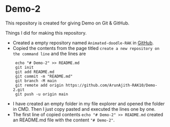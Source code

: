 # Demo-2

This repository is created for giving Demo on Git & GitHub.

Things I did for making this repository.

 + Created a empty repository named `Animated-doodle-RAK` in [GitHub](https://gitHub.com/new).
 + Copied the contents from the page titled `create a new repository on the command line` and the lines are 
    ```
     echo "# Demo-2" >> README.md
     git init
     git add README.md
     git commit -m "README.md"
     git branch -M main
     git remote add origin https://github.com/ArunAjith-RAK10/Demo-2.git
     git push -u origin main
    ```
 + I have created an empty folder in my file explorer and opened the folder in CMD. Then I just copy pasted and executed the lines one by one.
 + The first line of copied contents `echo "# Demo-2" >> README.md` created an README.md file with the content `"# Demo-2"`.